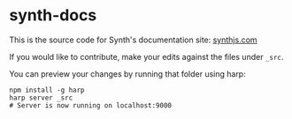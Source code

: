 synth-docs
==========

This is the source code for Synth's documentation site: [synthjs.com](http://www.synthjs.com)

If you would like to contribute, make your edits against the files under `_src`.

You can preview your changes by running that folder using harp:

```
npm install -g harp
harp server _src
# Server is now running on localhost:9000
```
